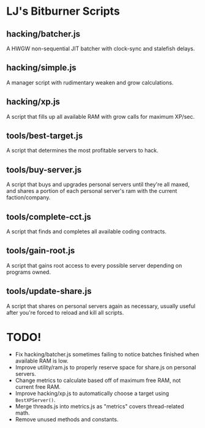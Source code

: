 # LJ's Bitburner Scripts

## hacking/batcher.js

A HWGW non-sequential JIT batcher with clock-sync and stalefish delays.

## hacking/simple.js

A manager script with rudimentary weaken and grow calculations.

## hacking/xp.js

A script that fills up all available RAM with grow calls for maximum XP/sec.

## tools/best-target.js

A script that determines the most profitable servers to hack.

## tools/buy-server.js

A script that buys and upgrades personal servers until they're all maxed, and shares a portion of each personal server's ram with the current faction/company.

## tools/complete-cct.js

A script that finds and completes all available coding contracts.

## tools/gain-root.js

A script that gains root access to every possible server depending on programs owned.

## tools/update-share.js

A script that shares on personal servers again as necessary, usually useful after you're forced to reload and kill all scripts.

# TODO!

 * Fix hacking/batcher.js sometimes failing to notice batches finished when available RAM is low.
 * Improve utility/ram.js to properly reserve space for share.js on personal servers.
 * Change metrics to calculate based off of maximum free RAM, not current free RAM.
 * Improve hacking/xp.js to automatically choose a target using `BestXPServer()`.
 * Merge threads.js into metrics.js as "metrics" covers thread-related math.
 * Remove unused methods and constants.